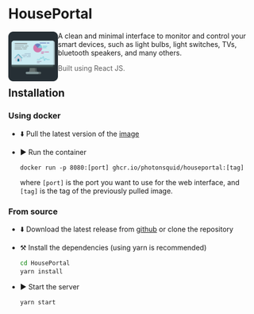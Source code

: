 # HousePortal

<img src="public/houseportal.svg" alt="Logo" width="100" align="left" />

A clean and minimal interface to monitor and control your smart devices, such as light bulbs, light switches, TVs, bluetooth speakers, and many others.

> Built using React JS.

## Installation

### Using docker

- ⬇️ Pull the latest version of the [image](https://github.com/photonsquid/HousePortal/pkgs/container/houseportal "HousePortal image on ghcr.io")

- ▶️ Run the container 
  ```
  docker run -p 8080:[port] ghcr.io/photonsquid/houseportal:[tag]
  ``` 
  where `[port]` is the 
  port you want to use for the web interface, and `[tag]` is the tag of the previously pulled image.

### From source

- ⬇️ Download the latest release from [github](https://github.com/photonsquid/HousePortal/releases/latest "Latest release of HousePortal") or clone the repository

- ⚒️ Install the dependencies (using yarn is recommended)
  ```bash
  cd HousePortal
  yarn install
  ```

- ▶️ Start the server
  ```bash
  yarn start
  ```

